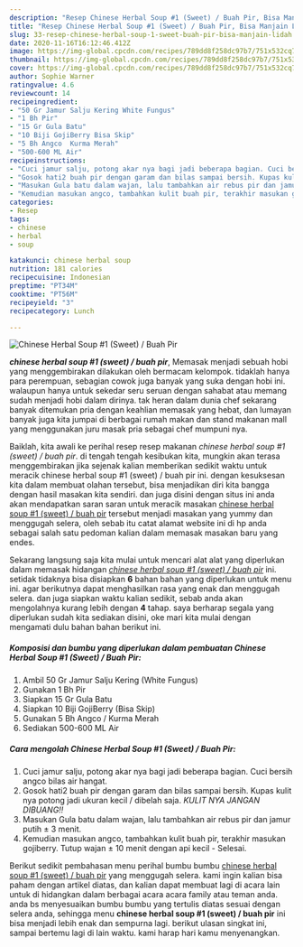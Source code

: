 ```yaml
---
description: "Resep Chinese Herbal Soup #1 (Sweet) / Buah Pir, Bisa Manjain Lidah"
title: "Resep Chinese Herbal Soup #1 (Sweet) / Buah Pir, Bisa Manjain Lidah"
slug: 33-resep-chinese-herbal-soup-1-sweet-buah-pir-bisa-manjain-lidah
date: 2020-11-16T16:12:46.412Z
image: https://img-global.cpcdn.com/recipes/789dd8f258dc97b7/751x532cq70/chinese-herbal-soup-1-sweet-buah-pir-foto-resep-utama.jpg
thumbnail: https://img-global.cpcdn.com/recipes/789dd8f258dc97b7/751x532cq70/chinese-herbal-soup-1-sweet-buah-pir-foto-resep-utama.jpg
cover: https://img-global.cpcdn.com/recipes/789dd8f258dc97b7/751x532cq70/chinese-herbal-soup-1-sweet-buah-pir-foto-resep-utama.jpg
author: Sophie Warner
ratingvalue: 4.6
reviewcount: 14
recipeingredient:
- "50 Gr Jamur Salju Kering White Fungus"
- "1 Bh Pir"
- "15 Gr Gula Batu"
- "10 Biji GojiBerry Bisa Skip"
- "5 Bh Angco  Kurma Merah"
- "500-600 ML Air"
recipeinstructions:
- "Cuci jamur salju, potong akar nya bagi jadi beberapa bagian. Cuci bersih angco bilas air hangat."
- "Gosok hati2 buah pir dengan garam dan bilas sampai bersih. Kupas kulit nya potong jadi ukuran kecil / dibelah saja. *KULIT NYA JANGAN DIBUANG‼️*"
- "Masukan Gula batu dalam wajan, lalu tambahkan air rebus pir dan jamur putih ± 3 menit."
- "Kemudian masukan angco, tambahkan kulit buah pir, terakhir masukan gojiberry. Tutup wajan ± 10 menit dengan api kecil - Selesai."
categories:
- Resep
tags:
- chinese
- herbal
- soup

katakunci: chinese herbal soup 
nutrition: 181 calories
recipecuisine: Indonesian
preptime: "PT34M"
cooktime: "PT56M"
recipeyield: "3"
recipecategory: Lunch

---
```



![Chinese Herbal Soup #1 (Sweet) / Buah Pir](https://img-global.cpcdn.com/recipes/789dd8f258dc97b7/751x532cq70/chinese-herbal-soup-1-sweet-buah-pir-foto-resep-utama.jpg)

<b><i>chinese herbal soup #1 (sweet) / buah pir</i></b>, Memasak menjadi sebuah hobi yang menggembirakan dilakukan oleh bermacam kelompok. tidaklah hanya para perempuan, sebagian cowok juga banyak yang suka dengan hobi ini. walaupun hanya untuk sekedar seru seruan dengan sahabat atau memang sudah menjadi hobi dalam dirinya. tak heran dalam dunia chef sekarang banyak ditemukan pria dengan keahlian memasak yang hebat, dan lumayan banyak juga kita jumpai di berbagai rumah makan dan stand makanan mall yang menggunakan juru masak pria sebagai chef mumpuni nya.



Baiklah, kita awali ke perihal resep resep makanan <i>chinese herbal soup #1 (sweet) / buah pir</i>. di tengah tengah kesibukan kita, mungkin akan terasa menggembirakan jika sejenak kalian memberikan sedikit waktu untuk meracik chinese herbal soup #1 (sweet) / buah pir ini. dengan kesuksesan kita dalam membuat olahan tersebut, bisa menjadikan diri kita bangga dengan hasil masakan kita sendiri. dan juga disini dengan situs ini anda akan mendapatkan saran saran untuk meracik masakan <u>chinese herbal soup #1 (sweet) / buah pir</u> tersebut menjadi masakan yang yummy dan menggugah selera, oleh sebab itu catat alamat website ini di hp anda sebagai salah satu pedoman kalian dalam memasak masakan baru yang endes.


Sekarang langsung saja kita mulai untuk mencari alat alat yang diperlukan dalam memasak hidangan <u><i>chinese herbal soup #1 (sweet) / buah pir</i></u> ini. setidak tidaknya bisa disiapkan <b>6</b> bahan bahan yang diperlukan untuk menu ini. agar berikutnya dapat menghasilkan rasa yang enak dan menggugah selera. dan juga siapkan waktu kalian sedikit, sebab anda akan mengolahnya kurang lebih dengan <b>4</b> tahap. saya berharap segala yang diperlukan sudah kita sediakan disini, oke mari kita mulai dengan mengamati dulu bahan bahan berikut ini.

<!--inarticleads1-->

##### Komposisi dan bumbu yang diperlukan dalam pembuatan Chinese Herbal Soup #1 (Sweet) / Buah Pir:

1. Ambil 50 Gr Jamur Salju Kering (White Fungus)
1. Gunakan 1 Bh Pir
1. Siapkan 15 Gr Gula Batu
1. Siapkan 10 Biji GojiBerry (Bisa Skip)
1. Gunakan 5 Bh Angco / Kurma Merah
1. Sediakan 500-600 ML Air




<!--inarticleads2-->

##### Cara mengolah Chinese Herbal Soup #1 (Sweet) / Buah Pir:

1. Cuci jamur salju, potong akar nya bagi jadi beberapa bagian. Cuci bersih angco bilas air hangat.
1. Gosok hati2 buah pir dengan garam dan bilas sampai bersih. Kupas kulit nya potong jadi ukuran kecil / dibelah saja. *KULIT NYA JANGAN DIBUANG‼️*
1. Masukan Gula batu dalam wajan, lalu tambahkan air rebus pir dan jamur putih ± 3 menit.
1. Kemudian masukan angco, tambahkan kulit buah pir, terakhir masukan gojiberry. Tutup wajan ± 10 menit dengan api kecil - Selesai.




Berikut sedikit pembahasan menu perihal bumbu bumbu <u>chinese herbal soup #1 (sweet) / buah pir</u> yang menggugah selera. kami ingin kalian bisa paham dengan artikel diatas, dan kalian dapat membuat lagi di acara lain untuk di hidangkan dalam berbagai acara acara family atau teman anda. anda bs menyesuaikan bumbu bumbu yang tertulis diatas sesuai dengan selera anda, sehingga menu <b>chinese herbal soup #1 (sweet) / buah pir</b> ini bisa menjadi lebih enak dan sempurna lagi. berikut ulasan singkat ini, sampai bertemu lagi di lain waktu. kami harap hari kamu menyenangkan.
